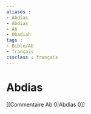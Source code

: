 ```yaml
---
aliases : 
- Abdias
- Abdias
- Ab
- Obadiah
tags : 
- Bible/Ab
- français
cssclass : français
---
```


# Abdias

[[Commentaire Ab 0|Abdias 0]]
